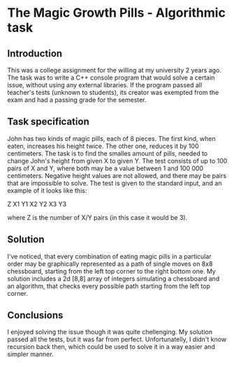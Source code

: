 # The Magic Growth Pills - Algorithmic task

## Introduction
This was a college assignment for the willing at my university 2 years ago. The task was
to write a C++ console program that would solve a certain issue, without using any
external libraries. If the program passed all teacher's
tests (unknown to students), its creator was exempted from the exam and had a passing grade for the semester.

## Task specification
John has two kinds of magic pills, each of 8 pieces. The first 
kind, when eaten, increases his height twice. The other one, reduces it 
by 100 centimeters. The task is to find the smalles amount of pills,
needed to change John's height from given X to given Y. The test consists of
up to 100 pairs of X and Y, where both may be a value between 1 and 100 000
centimeters. Negative height values are not allowed, and there may be pairs
that are impossible to solve. The test is given to the standard input, and an
example of it looks like this:

Z
X1 Y1
X2 Y2
X3 Y3

where Z is the number of X/Y pairs (in this case it would be 3).

## Solution
I've noticed, that every combination of eating magic pills in a particular order may be
graphically represented as a path of single moves on 8x8 chessboard, starting from the
left top corner to the right bottom one. My solution includes a 2d [8,8] array of integers
simulating a chessboard and an algorithm, that checks every possible path starting from
the left top corner.

## Conclusions
I enjoyed solving the issue though it was quite chellenging. My solution passed all the tests, 
but it was far from perfect. Unfortunatelly, I didn't know recursion back then, which could
be used to solve it in a way easier and simpler manner.

